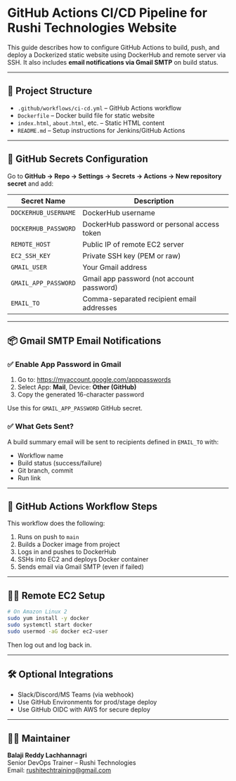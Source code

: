 # GitHub Actions CI/CD Pipeline for Rushi Technologies Website

This guide describes how to configure GitHub Actions to build, push, and deploy a Dockerized static website using DockerHub and remote server via SSH. It also includes **email notifications via Gmail SMTP** on build status.

---

## 📁 Project Structure

- `.github/workflows/ci-cd.yml` – GitHub Actions workflow
- `Dockerfile` – Docker build file for static website
- `index.html`, `about.html`, etc. – Static HTML content
- `README.md` – Setup instructions for Jenkins/GitHub Actions

---

## 🔐 GitHub Secrets Configuration

Go to **GitHub → Repo → Settings → Secrets → Actions → New repository secret** and add:

| Secret Name           | Description                                |
|------------------------|--------------------------------------------|
| `DOCKERHUB_USERNAME`   | DockerHub username                         |
| `DOCKERHUB_PASSWORD`   | DockerHub password or personal access token|
| `REMOTE_HOST`          | Public IP of remote EC2 server             |
| `EC2_SSH_KEY`          | Private SSH key (PEM or raw)               |
| `GMAIL_USER`           | Your Gmail address                         |
| `GMAIL_APP_PASSWORD`   | Gmail app password (not account password)  |
| `EMAIL_TO`             | Comma-separated recipient email addresses  |

---

## 📦 Gmail SMTP Email Notifications

### ✅ Enable App Password in Gmail
1. Go to: https://myaccount.google.com/apppasswords
2. Select App: **Mail**, Device: **Other (GitHub)**
3. Copy the generated 16-character password

Use this for `GMAIL_APP_PASSWORD` GitHub secret.

### ✅ What Gets Sent?
A build summary email will be sent to recipients defined in `EMAIL_TO` with:
- Workflow name
- Build status (success/failure)
- Git branch, commit
- Run link

---

## 🚀 GitHub Actions Workflow Steps

This workflow does the following:

1. Runs on push to `main`
2. Builds a Docker image from project
3. Logs in and pushes to DockerHub
4. SSHs into EC2 and deploys Docker container
5. Sends email via Gmail SMTP (even if failed)

---

## 🧑‍💻 Remote EC2 Setup

```bash
# On Amazon Linux 2
sudo yum install -y docker
sudo systemctl start docker
sudo usermod -aG docker ec2-user
```

Then log out and log back in.

---

## 🛠 Optional Integrations

- Slack/Discord/MS Teams (via webhook)
- Use GitHub Environments for prod/stage deploy
- Use GitHub OIDC with AWS for secure deploy

---

## 🧑‍🏫 Maintainer

**Balaji Reddy Lachhannagri**  
Senior DevOps Trainer – Rushi Technologies  
Email: rushitechtraining@gmail.com
